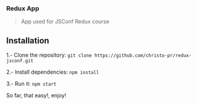 ### Redux App

> App used for JSConf Redux course

## Installation

1.- Clone the repository: `git clone https://github.com/christo-pr/redux-jsconf.git`

2.- Install dependencies: `npm install`

3.- Run it: `npm start`

So far, that easy!, enjoy!
